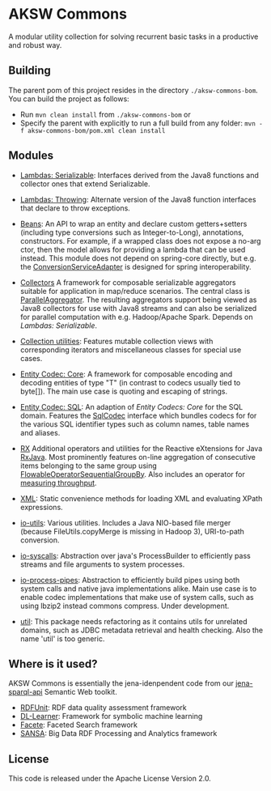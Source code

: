 # AKSW Commons

A modular utility collection for solving recurrent basic tasks in a productive and robust way.

## Building

The parent pom of this project resides in the directory `./aksw-commons-bom`. You can build the project as follows:

* Run `mvn clean install` from `./aksw-commons-bom` or
* Specify the parent with explicitly to run a full build from any folder: `mvn -f aksw-commons-bom/pom.xml clean install`

## Modules

* [Lambdas: Serializable](aksw-commons-lambdas-parent/aksw-commons-lambdas-serializable): Interfaces derived from the Java8 functions and collector ones that extend Serializable.
* [Lambdas: Throwing](aksw-commons-lambdas-parent/aksw-commons-lambdas-throwing): Alternate version of the Java8 function interfaces that declare to throw exceptions.
* [Beans](aksw-commons-beans): An API to wrap an entity and declare custom getters+setters (including type conversions such as Integer-to-Long), annotations, constructors. For example, if a wrapped class does not expose a no-arg ctor, then the model allows for providing a lambda that can be used instead. This module does not depend on spring-core directly, but e.g. the [ConversionServiceAdapter](aksw-commons-beans/src/main/java/org/aksw/commons/beans/model/ConversionServiceAdapter.java) is designed for spring interoperability.
* [Collectors](aksw-commons-collectors) A framework for composable serializable aggregators suitable for application in map/reduce scenarios. The central class is [ParallelAggregator](aksw-commons-collectors/src/main/java/org/aksw/commons/collector/domain/ParallelAggregator.java). The resulting aggregators support being viewed as Java8 collectors for use with Java8 streams and can also be serialized for parallel computation with e.g. Hadoop/Apache Spark. Depends on *Lambdas: Serializable*.
* [Collection utilities](aksw-commons-collections): Features mutable collection views with corresponding iterators and miscellaneous classes for special use cases.
* [Entity Codec: Core](aksw-commons-entity-codecs-parent/aksw-commons-entity-codecs-core): A framework for composable encoding and decoding entities of type "T" (in contrast to codecs usually tied to byte[]). The main use case is quoting and escaping of strings.
* [Entity Codec: SQL](aksw-commons-entity-codecs-parent/aksw-commons-entity-codecs-sql): An adaption of *Entity Codecs: Core* for the SQL domain. Features the [SqlCodec](aksw-commons-entity-codecs-parent/aksw-commons-entity-codecs-sql/src/main/java/org/aksw/commons/sql/codec/api/SqlCodec.java) interface which bundles codecs for for the various SQL identifier types such as column names, table names and aliases.
* [RX](aksw-commons-rx) Additional operators and utilities for the Reactive eXtensions for Java [RxJava](https://github.com/ReactiveX/RxJava). Most prominently features on-line aggregation of consecutive items belonging to the same group using [FlowableOperatorSequentialGroupBy](aksw-commons-rx/src/main/java/org/aksw/commons/rx/op/FlowableOperatorSequentialGroupBy.java). Also includes an operator for [measuring throughput](aksw-commons-rx/src/main/java/org/aksw/commons/rx/op/OperatorObserveThroughput.java).
* [XML](aksw-commons-util-xml): Static convenience methods for loading XML and evaluating XPath expressions.
* [io-utils](aksw-commons-io-parent/aksw-commons-io-utils): Various utilities. Includes a Java NIO-based file merger (because FileUtils.copyMerge is missing in Hadoop 3), URI-to-path conversion.
* [io-syscalls](aksw-commons-io-parent/aksw-commons-io-syscalls): Abstraction over java's ProcessBuilder to efficiently pass streams and file arguments to system processes.
* [io-process-pipes](aksw-commons-io-parent/aksw-commons-io-process-pipes): Abstraction to efficiently build pipes using both system calls and native java implementations alike. Main use case is to enable codec implementations that make use of system calls, such as using lbzip2 instead commons compress. Under development.

* [util](aksw-commons-util): This package needs refactoring as it contains utils for unrelated domains, such as JDBC metadata retrieval and health checking. Also the name 'util' is too generic.


## Where is it used?

AKSW Commons is essentially the jena-idenpendent code from our [jena-sparql-api](https://github.com/SmartDataAnalytics/jena-sparql-api) Semantic Web toolkit.

* [RDFUnit](https://github.com/AKSW/RDFUnit): RDF data quality assessment framework
* [DL-Learner](https://github.com/SmartDataAnalytics/DL-Learner): Framework for symbolic machine learning
* [Facete](https://github.com/Scaseco/facete3): Faceted Search framework
* [SANSA](https://github.com/SANSA-Stack/SANSA-Stack): Big Data RDF Processing and Analytics framework


## License

This code is released under the Apache License Version 2.0.

